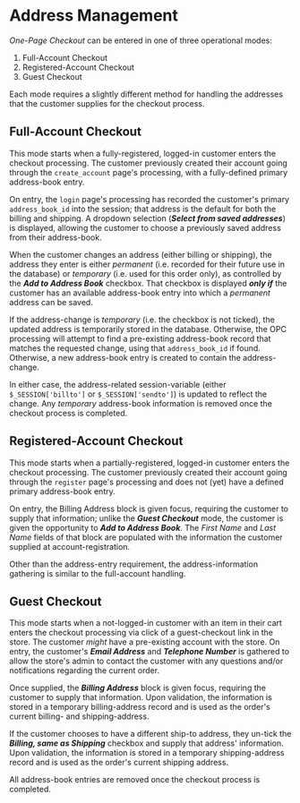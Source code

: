 # Address Management #
*One-Page Checkout* can be entered in one of three operational modes:
1. Full-Account Checkout
2. Registered-Account Checkout
2. Guest Checkout

Each mode requires a slightly different method for handling the addresses that the customer supplies for the checkout process.

## Full-Account Checkout ##
This mode starts when a fully-registered, logged-in customer enters the checkout processing.  The customer previously created their account going through the `create_account` page's processing, with a fully-defined primary address-book entry.

On entry, the `login` page's processing has recorded the customer's primary `address_book_id` into the session; that address is the default for both the billing and shipping.  A dropdown selection (***Select from saved addresses***) is displayed, allowing the customer to choose a previously saved address from their address-book.

When the customer changes an address (either billing or shipping), the address they enter is either *permanent* (i.e. recorded for their future use in the database) or *temporary* (i.e. used for this order only), as controlled by the ***Add to Address Book*** checkbox. That checkbox is displayed ***only if*** the customer has an available address-book entry into which a *permanent* address can be saved.

If the address-change is *temporary* (i.e. the checkbox is not ticked), the updated address is temporarily stored in the database.  Otherwise, the  OPC processing will attempt to find a pre-existing address-book record that matches the requested change, using that `address_book_id` if found.  Otherwise, a new address-book entry is created to contain the address-change.

In either case, the address-related session-variable (either `$_SESSION['billto']` or `$_SESSION['sendto']`) is updated to reflect the change.  Any *temporary* address-book information is removed once the checkout process is completed.

## Registered-Account Checkout ##
This mode starts when a partially-registered, logged-in customer enters the checkout processing.  The customer previously created their account going through the `register` page's processing and does not (yet) have a defined primary address-book entry.

On entry, the Billing Address block is given focus, requiring the customer to supply that information; unlike the ***Guest Checkout*** mode, the customer is given the opportunity to ***Add to Address Book***.  The *First Name* and *Last Name* fields of that block are populated with the information the customer supplied at account-registration.

Other than the address-entry requirement, the address-information gathering is similar to the full-account handling.

## Guest Checkout ##
This mode starts when a not-logged-in customer with an item in their cart enters the checkout processing via click of a guest-checkout link in the store.  The customer *might* have a pre-existing account with the store. On entry, the customer's ***Email Address*** and ***Telephone Number*** is gathered to allow the store's admin to contact the customer with any questions and/or notifications regarding the current order.

Once supplied, the ***Billing Address*** block is given focus, requiring the customer to supply that information.  Upon validation, the information is stored in a temporary billing-address record and is used as the order's current billing- and shipping-address.

If the customer chooses to have a different ship-to address, they un-tick the ***Billing, same as Shipping*** checkbox and supply that address' information.  Upon validation, the information is stored in a temporary shipping-address record and is used as the order's current shipping address.

All address-book entries are removed once the checkout process is completed.
